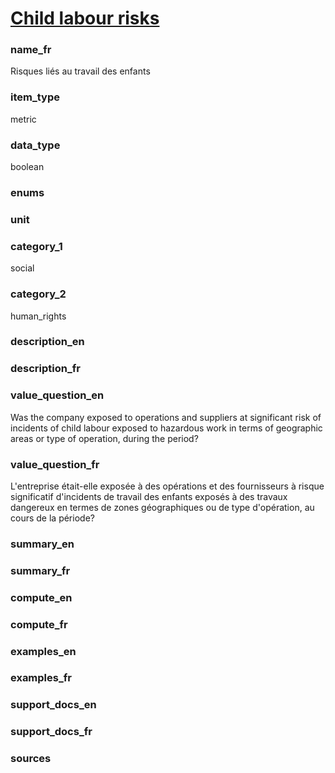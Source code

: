 
# [Child labour risks](#child_labor_risk_bool)

### name_fr

Risques liés au travail des enfants

### item_type

metric

### data_type

boolean

### enums



### unit



### category_1

social

### category_2

human_rights

### description_en



### description_fr



### value_question_en


Was the company exposed to operations and suppliers at significant risk of incidents of child
labour exposed to hazardous work in terms of geographic areas or type of operation, during the
period?

### value_question_fr


L'entreprise était-elle exposée à des opérations et des fournisseurs à risque significatif
d'incidents de travail des enfants exposés à des travaux dangereux en termes de zones géographiques
ou de type d'opération, au cours de la période?

### summary_en



### summary_fr



### compute_en



### compute_fr



### examples_en



### examples_fr



### support_docs_en



### support_docs_fr



### sources


            